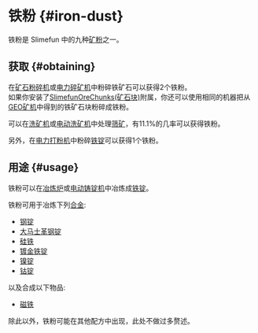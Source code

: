 # 铁粉 {#iron-dust}

铁粉是 Slimefun 中的九种[矿粉](/Dusts)之一。

## 获取 {#obtaining}

在[矿石粉碎机](/Ore-Crusher)或[电力碎矿机](/Electric-Ore-Grinder)中粉碎铁矿石可以获得2个铁粉。  
如果你安装了[SlimefunOreChunks(矿石块)](/Addons#official-addons)附属，你还可以使用相同的机器把从[GEO矿机](/GEO-Miner)中得到的铁矿石块粉碎成铁粉。

可以在[洗矿机](/Ore-Washer)或[电动洗矿机](/Electric-Dust-Washer)中处理[筛矿](/Sifted-Ore)，有11.1%的几率可以获得铁粉。

另外，在[电力打粉机](/Electric-Ingot-Pulverizer)中粉碎[铁锭](/Iron-Ingot)可以获得1个铁粉。

## 用途 {#usage}

铁粉可以在[冶炼炉](/Smeltery)或[电动铸锭机](/Electric-Ingot-Factory)中冶炼成[铁锭](/Iron-Ingot)。

铁粉可用于冶炼下列[合金](/Ingots#Alloys):

* [钢锭](/Steel-Ingot)
* [大马士革钢锭](/Damascus-Steel-Ingot)
* [硅铁](/Ferrosilicon)
* [镀金铁锭](/Gilded-Iron)
* [镍锭](/Nickel-Ingot)
* [钴锭](/Cobalt-Ingot)

以及合成以下物品:

* [磁铁](/Magnet)

除此以外，铁粉可能在其他配方中出现，此处不做过多赘述。
